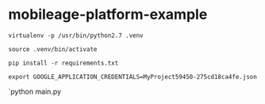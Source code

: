# mobileage-platform-example

`virtualenv -p /usr/bin/python2.7 .venv`

`source .venv/bin/activate`

`pip install -r requirements.txt`

`export GOOGLE_APPLICATION_CREDENTIALS=MyProject59450-275cd18ca4fe.json`

`python main.py